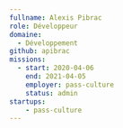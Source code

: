 ```yaml
---
fullname: Alexis Pibrac
role: Développeur
domaine:
  - Développement
github: apibrac
missions:
  - start: 2020-04-06
    end: 2021-04-05
    employer: pass-culture
    status: admin
startups:
    - pass-culture
---
```

